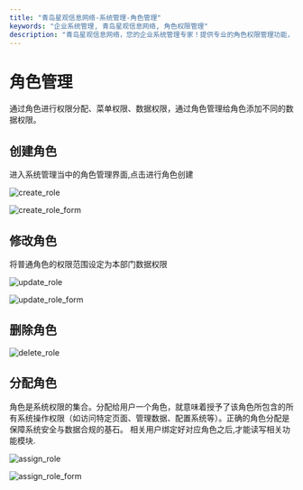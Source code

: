 ```yaml
---
title: "青岛星观信息网络-系统管理-角色管理"
keywords: "企业系统管理, 青岛星观信息网络, 角色权限管理"
description: "青岛星观信息网络，您的企业系统管理专家！提供专业的角色权限管理功能，提升企业IT管理效能。"
---
```

# 角色管理

通过角色进行权限分配、菜单权限、数据权限，通过角色管理给角色添加不同的数据权限。

## 创建角色

进入系统管理当中的角色管理界面,点击进行角色创建

![create_role](/docs-assets/img/system/role/create_role.png)

![create_role_form](/docs-assets/img/system/role/create_role_form.png)

## 修改角色

将普通角色的权限范围设定为本部门数据权限

![update_role](/docs-assets/img/system/role/update_role.png)

![update_role_form](/docs-assets/img/system/role/update_role_form.png)

## 删除角色

![delete_role](/docs-assets/img/system/role/delete_role.png)

## 分配角色

角色是系统权限的集合。分配给用户一个角色，就意味着授予了该角色所包含的所有系统操作权限（如访问特定页面、管理数据、配置系统等）。正确的角色分配是保障系统安全与数据合规的基石。
相关用户绑定好对应角色之后,才能读写相关功能模块.

![assign_role](/docs-assets/img/system/role/assign_role.png)

![assign_role_form](/docs-assets/img/system/role/assign_role_form.png)

